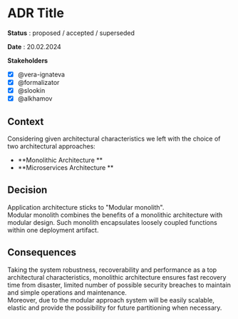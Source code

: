 # ADR Title

**Status** : proposed / accepted / superseded

**Date** : 20.02.2024

**Stakeholders**

- [x] @vera-ignateva
- [x] @formalizator
- [x] @slookin
- [x] @alkhamov

## Context
Considering given architectural characteristics we left with the choice of two architectural approaches:
- **Monolithic Architecture **
- **Microservices Architecture **

## Decision
Application architecture sticks to "Modular monolith".  
Modular monolith combines the benefits of a monolithic architecture with modular design. Such monolith encapsulates loosely coupled functions within one deployment artifact.

## Consequences
Taking the system robustness, recoverability and performance as a top architectural characteristics, monolithic architecture ensures fast recovery time from disaster, limited number of possible security breaches to maintain and simple operations and maintenance.  
Moreover, due to the modular approach system will be easily scalable, elastic and provide the possibility for future partitioning when necessary.
